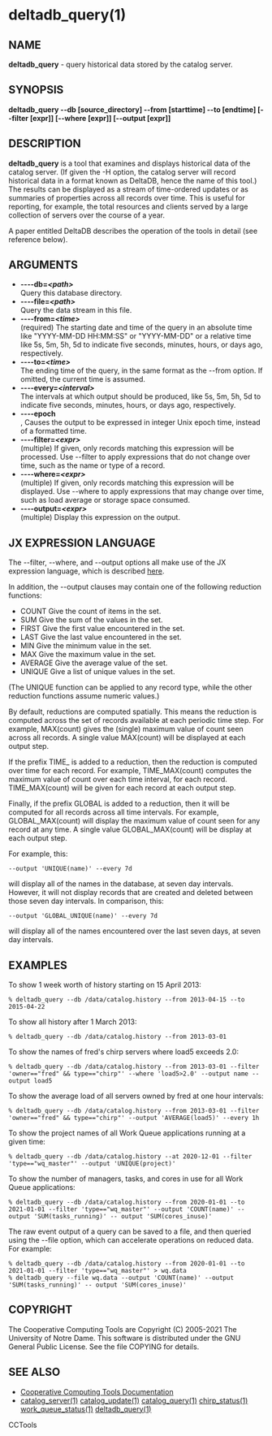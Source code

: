 






















# deltadb_query(1)

## NAME
**deltadb_query** - query historical data stored by the catalog server.

## SYNOPSIS
**deltadb_query --db [source_directory] --from [starttime] --to [endtime] [--filter [expr]] [--where [expr]] [--output [expr]]**

## DESCRIPTION

**deltadb_query** is a tool that examines and displays historical data of the catalog server.
(If given the -H option, the catalog server will record historical data in a format
known as DeltaDB, hence the name of this tool.)
The results can be displayed as a stream of time-ordered updates
or as summaries of properties across all records over time.
This is useful for reporting, for example, the total resources and clients
served by a large collection of servers over the course of a year.

A paper entitled DeltaDB describes the operation of the tools in detail (see reference below).

## ARGUMENTS

- **----db=_&lt;path&gt;_**<br /> Query this database directory.
- **----file=_&lt;path&gt;_**<br /> Query the data stream in this file.
- **----from=_&lt;time&gt;_**<br /> (required) The starting date and time of the query in an absolute time like "YYYY-MM-DD HH:MM:SS" or "YYYY-MM-DD" or a relative time like 5s, 5m, 5h, 5d to indicate five seconds, minutes, hours, or days ago, respectively.
- **----to=_&lt;time&gt;_**<br /> The ending time of the query, in the same format as the --from option.  If omitted, the current time is assumed.
- **----every=_&lt;interval&gt;_**<br /> The intervals at which output should be produced, like 5s, 5m, 5h, 5d to indicate five seconds, minutes, hours, or days ago, respectively.
- **----epoch**<br />, Causes the output to be expressed in integer Unix epoch time, instead of a formatted time.
- **----filter=_&lt;expr&gt;_**<br /> (multiple) If given, only records matching this expression will be processed.  Use --filter to apply expressions that do not change over time, such as the name or type of a record.
- **----where=_&lt;expr&gt;_**<br />  (multiple) If given, only records matching this expression will be displayed.  Use --where to apply expressions that may change over time, such as load average or storage space consumed.
- **----output=_&lt;expr&gt;_**<br /> (multiple) Display this expression on the output.


## JX EXPRESSION LANGUAGE

The --filter, --where, and --output options all make use of the JX expression language,
which is described [here](http://cctools.readthedocs.io/jx).

In addition, the --output clauses may contain one of the following reduction functions:


- COUNT Give the count of items in the set.
- SUM Give the sum of the values in the set.
- FIRST Give the first value encountered in the set.
- LAST Give the last value encountered in the set.
- MIN Give the minimum value in the set.
- MAX Give the maximum value in the set.
- AVERAGE Give the average value of the set.
- UNIQUE Give a list of unique values in the set.


(The UNIQUE function can be applied to any record type, while the other reduction functions assume numeric values.)

By default, reductions are computed spatially.  This means the reduction is computed across the set of 
records available at each periodic time step.  For example, MAX(count) gives the (single) maximum value of
count seen across all records.  A single value MAX(count) will be displayed at each output step.

If the prefix TIME_ is added to a reduction, then the reduction is computed over time for each record.
For example, TIME_MAX(count) computes the maximum value of count over each time interval, for each record.
TIME_MAX(count) will be given for each record at each output step.

Finally, if the prefix GLOBAL is added to a reduction, then it will be computed for all records
across all time intervals.  For example, GLOBAL_MAX(count) will display the maximum value of count
seen for any record at any time.  A single value GLOBAL_MAX(count) will be display at each output step.

For example, this:

```
--output 'UNIQUE(name)' --every 7d
```

will display all of the names in the database, at seven day intervals.  However, it will not display records that are created and deleted between those seven day intervals.  In comparison, this:

```
--output 'GLOBAL_UNIQUE(name)' --every 7d
```

will display all of the names encountered over the last seven days, at seven day intervals.

## EXAMPLES

To show 1 week worth of history starting on 15 April 2013:

```
% deltadb_query --db /data/catalog.history --from 2013-04-15 --to 2015-04-22
```

To show all history after 1 March 2013:

```
% deltadb_query --db /data/catalog.history --from 2013-03-01
```

To show the names of fred's chirp servers where load5 exceeds 2.0:

```
% deltadb_query --db /data/catalog.history --from 2013-03-01 --filter 'owner=="fred" && type=="chirp"' --where 'load5>2.0' --output name --output load5
```

To show the average load of all servers owned by fred at one hour intervals:

```
% deltadb_query --db /data/catalog.history --from 2013-03-01 --filter 'owner=="fred" && type=="chirp"' --output 'AVERAGE(load5)' --every 1h
```

To show the project names of all Work Queue applications running at a given time:

```
% deltadb_query --db /data/catalog.history --at 2020-12-01 --filter 'type=="wq_master"' --output 'UNIQUE(project)'
```

To show the number of managers, tasks, and cores in use for all Work Queue applications:

```
% deltadb_query --db /data/catalog.history --from 2020-01-01 --to 2021-01-01 --filter 'type=="wq_master"' --output 'COUNT(name)' --output 'SUM(tasks_running)' -- output 'SUM(cores_inuse)'
```

The raw event output of a query can be saved to a file, and then queried using the --file option, which can accelerate operations on reduced data.  For example:

```
% deltadb_query --db /data/catalog.history --from 2020-01-01 --to 2021-01-01 --filter 'type=="wq_master"' > wq.data
% deltadb_query --file wq.data --output 'COUNT(name)' --output 'SUM(tasks_running)' -- output 'SUM(cores_inuse)'
```

## COPYRIGHT

The Cooperative Computing Tools are Copyright (C) 2005-2021 The University of Notre Dame.  This software is distributed under the GNU General Public License.  See the file COPYING for details.

## SEE ALSO

- [Cooperative Computing Tools Documentation]("../index.html")
- [catalog_server(1)](catalog_server.md)  [catalog_update(1)](catalog_update.md)  [catalog_query(1)](catalog_query.md)  [chirp_status(1)](chirp_status.md)  [work_queue_status(1)](work_queue_status.md)   [deltadb_query(1)](deltadb_query.md)


CCTools
